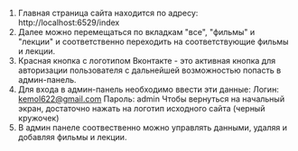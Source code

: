 1. Главная страница сайта находится по адресу: http://localhost:6529/index
2. Далее можно перемещаться по вкладкам "все", "фильмы" и "лекции" и соответственно переходить на соответствующие фильмы и лекции.
3. Красная кнопка с логотипом Вконтакте - это активная кнопка для авторизации пользователя с дальнейшей возможностью попасть в админ-панель.
4. Для входа в админ-панель необходимо ввести эти данные:
   Логин: kemol622@gmail.com
   Пароль: admin
   Чтобы вернуться на начальный экран, достаточно нажать на логотип исходного сайта (черный кружочек)
6. В админ панеле соотвественно можно управлять данными, удаляя и добавляя фильмы и лекции.
